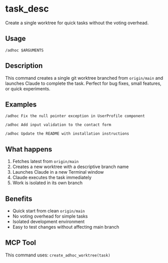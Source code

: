 # task_desc

Create a single worktree for quick tasks without the voting overhead.

## Usage

```
/adhoc $ARGUMENTS
```

## Description

This command creates a single git worktree branched from `origin/main` and launches Claude to complete the task. Perfect for bug fixes, small features, or quick experiments.

## Examples

```
/adhoc Fix the null pointer exception in UserProfile component

/adhoc Add input validation to the contact form

/adhoc Update the README with installation instructions
```

## What happens

1. Fetches latest from `origin/main`
2. Creates a new worktree with a descriptive branch name
3. Launches Claude in a new Terminal window
4. Claude executes the task immediately
5. Work is isolated in its own branch

## Benefits

- Quick start from clean `origin/main`
- No voting overhead for simple tasks
- Isolated development environment
- Easy to test changes without affecting main branch

## MCP Tool

This command uses: `create_adhoc_worktree(task)`